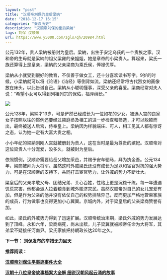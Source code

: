```yaml
---
layout: "post"
title: "汉顺帝刘保的皇后梁妠"
date: "2018-12-17 16:15"
categories: "秦汉历史"
description: "汉顺帝刘保的皇后梁妠"
tags: 刘保 汉顺帝
url: https://www.y5000.com/zgls/qh/20984.html
---
```






公元132年，贵人梁納被册封为皇后。梁納，出生于安定乌氏的一个贵族之家。汉和帝的生母就是梁納的祖父梁雍的亲姐姐，她是章帝的小梁贵人。算起来，梁氏一族还算得上是皇亲，梁納的父亲梁商为乘氏侯，俸禄优厚。

梁納从小就受到很好的教育，不仅善于做女工，还十分喜欢读书写字。9岁的时候，小梁蚋就可以将《论语》《诗经》等倒背如流。梁納还经常将古代烈女的画像放在床头，以此告诫自己。梁納从小聪明懂事，深受父亲的喜爱。梁商经常对夫人说：“希望小女可以得到列祖列宗的保佑，福泽绵长。”

![](https://img.y5000.com/uploads/allimg/170504/8-1F504152I3a1.png)

公元128年，梁納才13岁，可是俨然已经成长为一位如花的少女。被选人宫的良家女子按照以往的惯例还要经过掖庭丞及相工的进一步检查和筛选，才可以脱颖而出，最终被送人后宫，侍奉皇上。梁納因为样貌端庄、可人，相工见其人都有惊讶之态，认为她一定有大富大贵之相。

小小年纪的梁納刚刚人宫就被册封为贵人，这在当时是最为尊贵的嫔妃。汉顺帝对这位梁贵人十分宠爱，没多久，就被封为皇后。

依照惯例，汉顺帝需要给岳父增加采邑，并赐予安车驷马，拜为执金吾。公元134年，梁商被拜为大将军。虽然这时外戚梁氏还没有成长为足以和宦官对抗的强大势力，可是在汉顺帝的支持下，共同打击宦官势力，让外戚的势力不断壮大。

梁皇后的父亲孝敬父母、团结兄弟、关心百姓，性格上更是沉稳干练。每一年遭遇饥荒灾害，他都会派人拉着粮食到城外赈济灾民。虽然汉顺帝对自己的女儿宠爱有加，但是作为父亲的他并没有依仗自己的权势排除异己，反而更加严格地管束家族的成员，行为做事也变得更加小心翼翼。京城内外，对于梁皇后的父亲梁商赞誉有加。

如此，梁氏的外戚势力得到了迅速扩展。汉顺帝统治末期，梁氏外戚的势力发展达到了顶峰。永和六年，梁商病死，尚未出殡，儿子梁冀就被顺帝任命为大将军，其弟梁不疑接任河南尹。梁氏家族把持朝政长达20年之久。

**下一节：[ 刘保发布的举措无力回天](https://www.y5000.com/zgls/qh/20985.html)**

**推荐阅读：**

[**汉顺帝刘保生平事迹事件大全**](https://www.y5000.com/zgls/qh/20986.html)

[**汉朝十八位皇帝故事档案大全解 细说汉朝风起云涌的故事**](https://www.y5000.com/zgls/qh/21041.html)
